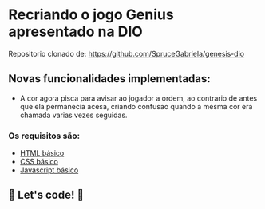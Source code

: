 # Recriando o jogo Genius apresentado na DIO

Repositorio clonado de:
    https://github.com/SpruceGabriela/genesis-dio

## Novas funcionalidades implementadas:
- A cor agora pisca para avisar ao jogador a ordem, ao contrario de antes que ela permanecia acesa, criando confusao quando a mesma cor era chamada varias vezes seguidas.

### Os requisitos são:

* [HTML básico](https://www.w3schools.com/html/)
* [CSS básico](https://developer.mozilla.org/pt-BR/docs/Web/CSS)
* [Javascript básico](https://developer.mozilla.org/pt-BR/docs/Web/JavaScript)
 


## 🚀 Let's code! 🚀
